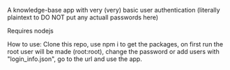 A knowledge-base app with very (very) basic user authentication (literally plaintext to DO NOT put any actuall passwords here)

Requires nodejs

How to use:
Clone this repo, use npm i to get the packages, on first run the root user will be made (root:root), change the password or add users with "login_info.json", go to the url and use the app.
